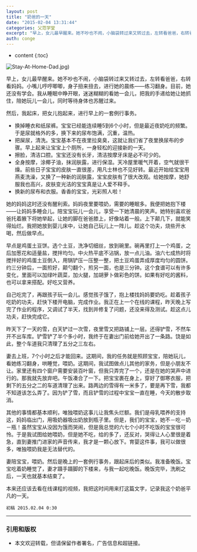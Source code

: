 ```yaml
---
layout: post
title: "奶爸的一天"
date: "2015-02-04 13:31:44"
categories: 父范学堂
excerpt: "早上，女儿最早醒来。她不吵也不闹，小脑袋转过来又转过去，左转看爸爸，右转看妈妈。小嘴儿哼哼唧唧，身子扭来扭去，进行她的晨练——练习翻身。目前，她..."
auth: conge
---
```

* content
{:toc}

![Stay-At-Home-Dad.jpg](/assets/images/父范学堂/118382-e67d0e8e5fee45a5.jpg))

早上，女儿最早醒来。她不吵也不闹，小脑袋转过来又转过去，左转看爸爸，右转看妈妈。小嘴儿哼哼唧唧，身子扭来扭去，进行她的晨练——练习翻身。目前，她还没有学会。我从睡眠中睁开眼，迷迷糊糊的看她一会儿，把我的手递给她让她抓住，陪她玩儿一会儿，同时等待身体也苏醒过来。

然后，我起床，把女儿抱起来，进行早上的一套例行事务。

- 换掉睡衣和纸尿裤。宝宝已经能连续睡5到6个小时，但是最近夜奶吃的频繁。于是尿就格外的多，换下来的尿布饱满，沉重，温热。
- 把屎尿，清洗。宝宝基本不在夜里拉臭臭，这就让我们省了夜里换尿布的步骤。早上起来让宝宝上个厕所，一身轻松的迎接新的一天。
- 擦脸，清洁口腔。宝宝还没有长牙，清洁按摩牙床是必不可少的。
- 全身按摩，涂椰子油，抹润肤露，进行保湿。天冷屋里暖气开着，空气就很干燥。前些日子宝宝的皮肤一直很差，用凡士林也不见好转。最近开始给宝宝用燕麦洗澡，又换了一种新的润肤露，宝宝皮肤有了很大改观。给她按摩，她舒服我也高兴，皮肤变光洁的宝宝真是让人爱不释手。
- 换新的尿布和衣服。香香的宝宝，光彩照人啦！

她的妈妈这时还没有醒利索。妈妈夜里要喂奶，需要的睡眠多。我便把她抱下楼——让妈妈多睡会儿。陪宝宝玩儿一会儿，享受一下她清晨的笑声。她特别喜欢爸爸托着腋下将她举起，让她的脚在爸爸膝上，好像站着一般。上下颠几下，就能笑得灿烂。我把她放到婴儿床中，让她自己玩儿上一阵儿。趁这个功夫，烧些开水喝，然后做早点。

早点是鸡蛋土豆饼。选个土豆，洗净切细丝，放到碗里。碗再里打上一个鸡蛋，之后加葱花和适量盐，搅拌均匀。中火热平底不沾锅，放一点儿油。油六七成热时将搅拌好的鸡蛋土豆倒入，用锅铲压一压整一整，把土豆鸡蛋弄成厚度均匀的圆饼。约三分钟后，一面煎好，颠勺翻个，煎另一面，也是三分钟。这个食谱可以有许多变化，里面可以加绿叶蔬菜，加火腿，加胡萝卜做彩色的饼。如果有好吃的酱料，也可以拿来搭配。好吃又营养。

自己吃完了，再跟孩子玩一会儿。感觉孩子饿了，抱上楼找妈妈要奶吃。趁着孩子吃奶的功夫，赶快下楼开电脑，完成作业。我正在上一个在线的课程，昨天晚上写完了作业的程序，又调试了半天，找到并修复了问题，还没来得及测试。趁这点儿功夫，赶快完成它。

昨天下了一天的雪，白天铲过一次雪，夜里雪又把路铺上一层。还得铲雪，不然车开不出车库。铲雪铲了半个多小时，我终于在妻出门前给她开出了一条路。饶是如此，整个车道我只清理了五分之三左右。

妻去上班，7个小时之后才能回来。这期间，我的任务就是照顾宝宝，陪她玩儿，看她练习翻身，哄睡觉，喂奶。这期间，我试图做点儿其他的家务，但是小朋友不让。家里还有四个窗户需要安装百叶窗，但我只弄完了一个，还是在她的哭声中进行的。那我就先放弃吧。午饭凑合了一下。把宝宝裹在身上，穿好了御寒衣服，把剩下的五分之二的车道清理了出来。路两边的雪得有一米多了，要是再下雪，我都不知道该怎么弄了。因为铲了雪，而且铲雪的过程中宝宝一直在睡，今天的散步取消。

其他的事情都基本顺利，唯独喂奶这事儿让我焦头烂额。我们是母乳喂养的支持这，妈妈临出门，用吸奶器吸出奶放到瓶子里。但是，我们的宝宝，她不－吃－奶－瓶！虽然宝宝从没因为饿而哭闹，但是我总觉的六七个小时不吃饭的宝宝很可怜。于是我试图给她喂奶，但是她不吃，给的多了，还反对，哭得让人心里很是着急，直到妻推门进家的声音传来，我才是一颗心放下。育婴这件事，我可以做很多，唯独喂奶我是无法替代的。

妻陪宝宝，喂奶。然后是晚上的一套例行事务，跟起床后的类似。我准备晚饭。宝宝吃着奶睡觉了，妻才蹑手蹑脚的下楼来，与我一起吃晚饭。晚饭完毕，洗刷之后，一天也就基本结束了。

本来还应该去看在线课程的视频，我把这时间用来打这篇文字，记录我这个奶爸平凡的一天。

`初稿 2015.02.04 0:30`

----


### 引用和版权

* 本文欢迎转载，但请保留作者署名，广告信息和超链接。

